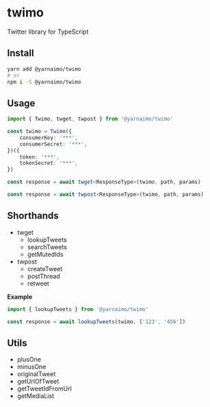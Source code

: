 # twimo

Twitter library for TypeScript

## Install

```sh
yarn add @yarnaimo/twimo
# or
npm i -S @yarnaimo/twimo
```

## Usage

```ts
import { Twimo, twget, twpost } from '@yarnaimo/twimo'

const twimo = Twimo({
    consumerKey: '***',
    consumerSecret: '***',
})({
    token: '***',
    tokenSecret: '***',
})

const response = await twget<ResponseType>(twimo, path, params)

const response = await twpost<ResponseType>(twimo, path, params)
```

## Shorthands

-   twget
    -   lookupTweets
    -   searchTweets
    -   getMutedIds
-   twpost
    -   createTweet
    -   postThread
    -   retweet

**Example**

```ts
import { lookupTweets } from '@yarnaimo/twimo'

const response = await lookupTweets(twimo, ['123', '456'])
```

## Utils

-   plusOne
-   minusOne
-   originalTweet
-   getUrlOfTweet
-   getTweetIdFromUrl
-   getMediaList
